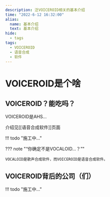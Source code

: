 ```yaml
---
description: 泛VOICEROID相关的基本介绍
time: "2022-6-12 16:32:00"
alias: 
  name: 基本介绍
  text: 基本介绍
hide:
  - tags
tags:
  - VOICEROID
  - 语音合成
  - 软件
---
```


# VOICEROID是个啥

## **VOICEROID？能吃吗？**

VOICEROID是AHS...

介绍见[[语音合成软件]]页面

!!! todo "施工中..."

??? note "“你确定不是VOCALOID...？”"

    VOCALOID是歌声合成软件，而VOICEROID是语音合成软件。

## **VOICEROID背后的公司（们）**

!!! todo "施工中..."